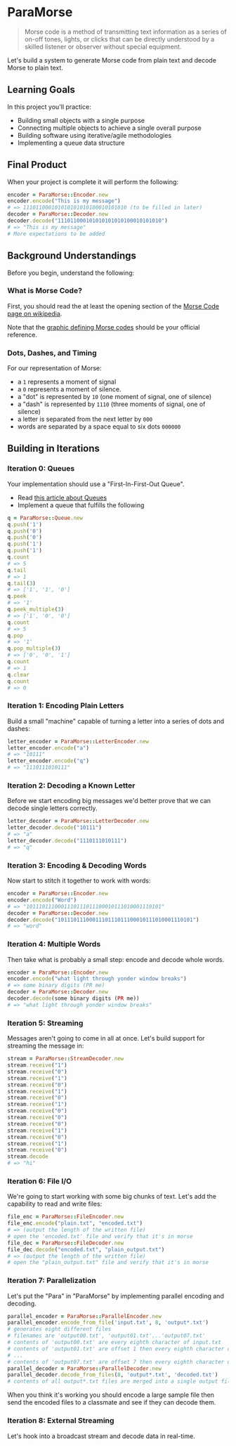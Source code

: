 # ParaMorse

> Morse code is a method of transmitting text information as a series of on-off tones, lights, or clicks that can be directly understood by a skilled listener or observer without special equipment.

Let's build a system to generate Morse code from plain text and decode Morse to
plain text.

## Learning Goals

In this project you'll practice:

* Building small objects with a single purpose
* Connecting multiple objects to achieve a single overall purpose
* Building software using iterative/agile methodologies
* Implementing a queue data structure

## Final Product

When your project is complete it will perform the following:

```ruby
encoder = ParaMorse::Encoder.new
encoder.encode("This is my message")
# => 111011000101010101010100010101010 (to be filled in later)
decoder = ParaMorse::Decoder.new
decoder.decode("111011000101010101010100010101010")
# => "This is my message"
# More expectations to be added
```

## Background Understandings

Before you begin, understand the following:

### What is Morse Code?

First, you should read the at least the opening section of the [Morse Code page
on wikipedia](https://en.wikipedia.org/wiki/Morse_code).

Note that the [graphic defining Morse codes](https://en.wikipedia.org/wiki/Morse_code#/media/File:International_Morse_Code.svg) should be your official reference.

### Dots, Dashes, and Timing

For our representation of Morse:

* a `1` represents a moment of signal
* a `0` represents a moment of silence.
* a "dot" is represented by `10` (one moment of signal, one of silence)
* a "dash" is represented by `1110` (three moments of signal, one of silence)
* a letter is separated from the next letter by `000`
* words are separated by a space equal to six dots `000000`

## Building in Iterations

### Iteration 0: Queues

Your implementation should use a "First-In-First-Out Queue".

* Read [this article about Queues](https://en.wikipedia.org/wiki/Queue_(abstract_data_type))
* Implement a queue that fulfills the following

```ruby
q = ParaMorse::Queue.new
q.push('1')
q.push('0')
q.push('0')
q.push('1')
q.push('1')
q.count
# => 5
q.tail
# => 1
q.tail(3)
# => ['1', '1', '0']
q.peek
# => '1'
q.peek_multiple(3)
# => ['1', '0', '0']
q.count
# => 5
q.pop
# => '1'
q.pop_multiple(3)
# => ['0', '0', '1']
q.count
# => 1
q.clear
q.count
# => 0
```

### Iteration 1: Encoding Plain Letters

Build a small "machine" capable of turning a letter into a series of dots and
dashes:

```ruby
letter_encoder = ParaMorse::LetterEncoder.new
letter_encoder.encode("a")
# => "10111"
letter_encoder.encode("q")
# => "1110111010111"
```

### Iteration 2: Decoding a Known Letter

Before we start encoding big messages we'd better prove that we can decode single letters
correctly.

```ruby
letter_decoder = ParaMorse::LetterDecoder.new
letter_decoder.decode("10111")
# => "a"
letter_decoder.decode("1110111010111")
# => "q"
```

### Iteration 3: Encoding & Decoding Words

Now start to stitch it together to work with words:

```ruby
encoder = ParaMorse::Encoder.new
encoder.encode("Word")
# => "1011101110001110111011100010111010001110101"
decoder = ParaMorse::Decoder.new
decoder.decode("1011101110001110111011100010111010001110101")
# => "word"
```

### Iteration 4: Multiple Words

Then take what is probably a small step: encode and decode whole words.

```ruby
encoder = ParaMorse::Encoder.new
encoder.encode("what light through yonder window breaks")
# => some binary digits (PR me)
decoder = ParaMorse::Decoder.new
decoder.decode(some binary digits (PR me))
# => "what light through yonder window breaks"
```

### Iteration 5: Streaming

Messages aren't going to come in all at once. Let's build support for streaming the message in:

```ruby
stream = ParaMorse::StreamDecoder.new
stream.receive("1")
stream.receive("0")
stream.receive("1")
stream.receive("0")
stream.receive("1")
stream.receive("0")
stream.receive("1")
stream.receive("0")
stream.receive("0")
stream.receive("0")
stream.receive("1")
stream.receive("0")
stream.receive("1")
stream.receive("0")
stream.decode
# => "hi"
```

### Iteration 6: File I/O

We're going to start working with some big chunks of text. Let's add the capability to read and write files:

```ruby
file_enc = ParaMorse::FileEncoder.new
file_enc.encode("plain.txt", "encoded.txt")
# => (output the length of the written file)
# open the 'encoded.txt' file and verify that it's in morse
file_dec = ParaMorse::FileDecoder.new
file_dec.decode("encoded.txt", "plain_output.txt")
# => (output the length of the written file)
# open the "plain_output.txt" file and verify that it's in morse
```

### Iteration 7: Parallelization

Let's put the "Para" in "ParaMorse" by implementing parallel encoding and decoding.

```ruby
parallel_encoder = ParaMorse::ParallelEncoder.new
parallel_encoder.encode_from_file('input.txt', 8, 'output*.txt')
# generates eight different files
# filenames are 'output00.txt', 'output01.txt'...'output07.txt'
# contents of 'output00.txt' are every eighth character of input.txt
# contents of 'output01.txt' are offset 1 then every eighth character of input.txt
# ...
# contents of 'output07.txt' are offset 7 then every eighth character of input.txt
parallel_decoder = ParaMorse::ParallelDecoder.new
parallel_decoder.decode_from_files(8, 'output*.txt', 'decoded.txt')
# contents of all output*.txt files are merged into a single output file, decoded.txt
```

When you think it's working you should encode a large sample file then send the encoded files to a classmate and see if they can decode them.

### Iteration 8: External Streaming

Let's hook into a broadcast stream and decode data in real-time.

```ruby

```

